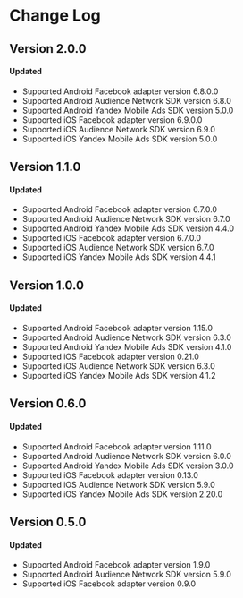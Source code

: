 # Change Log

## Version 2.0.0

#### Updated
* Supported Android Facebook adapter version 6.8.0.0
* Supported Android Audience Network SDK version 6.8.0
* Supported Android Yandex Mobile Ads SDK version 5.0.0
* Supported iOS Facebook adapter version 6.9.0.0
* Supported iOS Audience Network SDK version 6.9.0
* Supported iOS Yandex Mobile Ads SDK version 5.0.0

## Version 1.1.0

#### Updated
* Supported Android Facebook adapter version 6.7.0.0
* Supported Android Audience Network SDK version 6.7.0
* Supported Android Yandex Mobile Ads SDK version 4.4.0
* Supported iOS Facebook adapter version 6.7.0.0
* Supported iOS Audience Network SDK version 6.7.0
* Supported iOS Yandex Mobile Ads SDK version 4.4.1

## Version 1.0.0

#### Updated
* Supported Android Facebook adapter version 1.15.0
* Supported Android Audience Network SDK version 6.3.0
* Supported Android Yandex Mobile Ads SDK version 4.1.0
* Supported iOS Facebook adapter version 0.21.0
* Supported iOS Audience Network SDK version 6.3.0
* Supported iOS Yandex Mobile Ads SDK version 4.1.2

## Version 0.6.0

#### Updated
* Supported Android Facebook adapter version 1.11.0
* Supported Android Audience Network SDK version 6.0.0
* Supported Android Yandex Mobile Ads SDK version 3.0.0
* Supported iOS Facebook adapter version 0.13.0
* Supported iOS Audience Network SDK version 5.9.0
* Supported iOS Yandex Mobile Ads SDK version 2.20.0

## Version 0.5.0

#### Updated
* Supported Android Facebook adapter version 1.9.0
* Supported Android Audience Network SDK version 5.9.0
* Supported iOS Facebook adapter version 0.9.0

